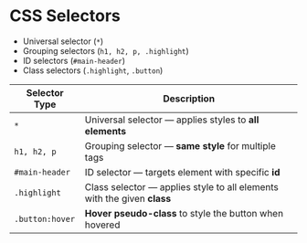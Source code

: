#  CSS Selectors
- Universal selector (`*`)
- Grouping selectors (`h1, h2, p, .highlight`)
- ID selectors (`#main-header`)
- Class selectors (`.highlight`, `.button`)

| Selector Type     | Description                                                                 |
|-------------------|-----------------------------------------------------------------------------|
| `*`               | Universal selector — applies styles to **all elements**                    |
| `h1, h2, p`       | Grouping selector — **same style** for multiple tags                        |
| `#main-header`    | ID selector — targets element with specific **id**                          |
| `.highlight`      | Class selector — applies style to all elements with the given **class**     |
| `.button:hover`   | **Hover pseudo-class** to style the button when hovered                    |



